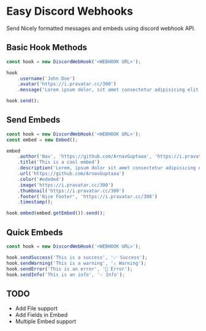 # Easy Discord Webhooks
Send Nicely formatted messages and embeds using discord webhook API.

## Basic Hook Methods
```js
const hook = new DiscordWebHook('<WEBHOOK URL>');

hook
	.username('John Doe')
	.avatar('https://i.pravatar.cc/300')
	.message('Lorem ipsum dolor, sit amet consectetur adipisicing elit. Similique nobis quasi harum? Maiores reiciendis sed rerum culpa.');

hook.send();
```

## Send Embeds
```js
const hook = new DiscordWebHook('<WEBHOOK URL>');
const embed = new Embed();

embed
	.author('Nav', 'https://github.com/ArnavGuptaaa', 'https://i.pravatar.cc/300')
	.title('This is a cool embed')
	.description('Lorem, ipsum dolor sit amet consectetur adipisicing elit. Nihil excepturi voluptatem repudiandae animi nisi.')
	.url('https://github.com/ArnavGuptaaa')
	.color('#ededed')
	.image('https://i.pravatar.cc/300')
	.thumbnail('https://i.pravatar.cc/300')
	.footer('Nice Footer', 'https://i.pravatar.cc/300') 
	.timestamp();

hook.embed(embed.getEmbed()).send();
```

## Quick Embeds
```js
const hook = new DiscordWebHook('<WEBHOOK URL>');

hook.sendSuccess('This is a success', '✅ Success');
hook.sendWarning('This is a warning', '⚠️ Warning');
hook.sendError('This is an error', '🛑 Error');
hook.sendInfo('This is an info', '💡 Info');
```

## TODO
- Add File support
- Add Fields in Embed
- Multiple Embed support
